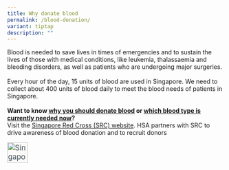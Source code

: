 ```yaml
---
title: Why donate blood
permalink: /blood-donation/
variant: tiptap
description: ""
---
```

<p>Blood is needed to save lives in times of emergencies and to sustain the lives of those with medical conditions, like leukemia, thalassaemia and bleeding disorders, as well as patients who are undergoing major surgeries.<br><br>Every hour of the day, 15 units of blood are used in Singapore. We need to collect about 400 units of blood daily to meet the blood needs of patients in Singapore.&nbsp;<br><br><strong>Want to know <a href="https://www.redcross.sg/give-blood/why-should-i-donate-blood.html" rel="noopener noreferrer" target="_blank">why you should donate blood</a> or <a href="https://redcross.sg/#bloodstock" rel="noopener noreferrer" target="_blank">which blood type is currently needed now</a>?</strong><br>Visit the <a href="https://www.redcross.sg/give-blood/why-should-i-donate-blood.html" rel="noopener noreferrer nofollow" target="_blank">Singapore Red Cross (SRC) website</a>. HSA partners with SRC to drive awareness of blood donation and to recruit donors</p><div class="isomer-image-wrapper"><img style="box-sizing: border-box; margin-top: 0px; margin-right: 1rem !important; margin-bottom: 0px; margin-left: 0px; padding: 0px; border: 0px; font-style: normal; font-variant-ligatures: normal; font-variant-caps: normal; font-variant-numeric: inherit; font-variant-east-asian: inherit; font-variant-alternates: inherit; font-variant-position: inherit; font-weight: 400; font-stretch: inherit; font-size: 18px; line-height: inherit; font-family: Roboto, sans-serif; font-optical-sizing: inherit; font-kerning: inherit; font-feature-settings: inherit; font-variation-settings: inherit; vertical-align: baseline; display: inline-block; max-width: 100%; width: 3rem !important; color: rgb(74, 89, 96); letter-spacing: normal; orphans: 2; text-align: start; text-indent: 0px; text-transform: none; widows: 2; word-spacing: 0px; -webkit-text-stroke-width: 0px; white-space: normal; background-color: rgb(250, 249, 247); text-decoration-thickness: initial; text-decoration-style: initial; text-decoration-color: initial;" height="auto" width="100%" alt="Singapore Red Cross" src="https://www.hsa.gov.sg/_assets/images/singapore-red-cross.png"></div><p></p>